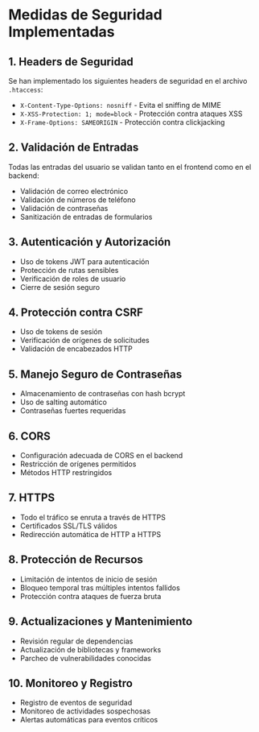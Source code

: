 # Medidas de Seguridad Implementadas

## 1. Headers de Seguridad

Se han implementado los siguientes headers de seguridad en el archivo `.htaccess`:

- `X-Content-Type-Options: nosniff` - Evita el sniffing de MIME
- `X-XSS-Protection: 1; mode=block` - Protección contra ataques XSS
- `X-Frame-Options: SAMEORIGIN` - Protección contra clickjacking

## 2. Validación de Entradas

Todas las entradas del usuario se validan tanto en el frontend como en el backend:

- Validación de correo electrónico
- Validación de números de teléfono
- Validación de contraseñas
- Sanitización de entradas de formularios

## 3. Autenticación y Autorización

- Uso de tokens JWT para autenticación
- Protección de rutas sensibles
- Verificación de roles de usuario
- Cierre de sesión seguro

## 4. Protección contra CSRF

- Uso de tokens de sesión
- Verificación de orígenes de solicitudes
- Validación de encabezados HTTP

## 5. Manejo Seguro de Contraseñas

- Almacenamiento de contraseñas con hash bcrypt
- Uso de salting automático
- Contraseñas fuertes requeridas

## 6. CORS

- Configuración adecuada de CORS en el backend
- Restricción de orígenes permitidos
- Métodos HTTP restringidos

## 7. HTTPS

- Todo el tráfico se enruta a través de HTTPS
- Certificados SSL/TLS válidos
- Redirección automática de HTTP a HTTPS

## 8. Protección de Recursos

- Limitación de intentos de inicio de sesión
- Bloqueo temporal tras múltiples intentos fallidos
- Protección contra ataques de fuerza bruta

## 9. Actualizaciones y Mantenimiento

- Revisión regular de dependencias
- Actualización de bibliotecas y frameworks
- Parcheo de vulnerabilidades conocidas

## 10. Monitoreo y Registro

- Registro de eventos de seguridad
- Monitoreo de actividades sospechosas
- Alertas automáticas para eventos críticos
